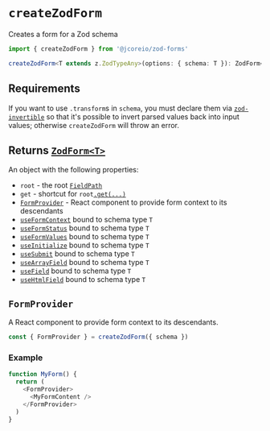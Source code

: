 # `createZodForm`

Creates a form for a Zod schema

```ts
import { createZodForm } from '@jcoreio/zod-forms'
```

```ts
createZodForm<T extends z.ZodTypeAny>(options: { schema: T }): ZodForm<T>
```

## Requirements

If you want to use `.transform`s in `schema`, you must declare them via
[`zod-invertible`](https://github.com/jcoreio/zod-invertible) so that it's possible
to invert parsed values back into input values; otherwise `createZodForm` will throw an error.

## Returns [`ZodForm<T>`](types#zodform)

An object with the following properties:

- `root` - the root [`FieldPath`](FieldPath.md)
- `get` - shortcut for `root`[`.get(...)`](FieldPath.md#getpath-fieldpath)
- [`FormProvider`](#formprovider) - React component to provide form context to its descendants
- [`useFormContext`](useFormContext.md) bound to schema type `T`
- [`useFormStatus`](useFormStatus.md) bound to schema type `T`
- [`useFormValues`](useFormValues.md) bound to schema type `T`
- [`useInitialize`](useInitialize.md) bound to schema type `T`
- [`useSubmit`](useSubmit.md) bound to schema type `T`
- [`useArrayField`](useArrayField.md) bound to schema type `T`
- [`useField`](useField.md) bound to schema type `T`
- [`useHtmlField`](useHtmlField.md) bound to schema type `T`

## `FormProvider`

A React component to provide form context to its descendants.

```ts
const { FormProvider } = createZodForm({ schema })
```

### Example

```ts
function MyForm() {
  return (
    <FormProvider>
      <MyFormContent />
    </FormProvider>
  )
}
```
